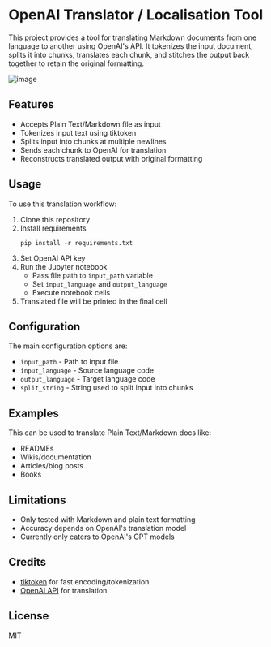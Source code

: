 # OpenAI Translator / Localisation Tool

This project provides a tool for translating Markdown documents from one language to another using OpenAI's API. It tokenizes the input document, splits it into chunks, translates each chunk, and stitches the output back together to retain the original formatting.

![image](https://github.com/richawo/llm-translator/assets/35015261/fd801bc1-b802-4b5e-a772-586bd2c57699)


## Features

- Accepts Plain Text/Markdown file as input
- Tokenizes input text using tiktoken
- Splits input into chunks at multiple newlines 
- Sends each chunk to OpenAI for translation
- Reconstructs translated output with original formatting

## Usage

To use this translation workflow:

1. Clone this repository
2. Install requirements
   ```
   pip install -r requirements.txt
   ```
3. Set OpenAI API key
4. Run the Jupyter notebook
   - Pass file path to `input_path` variable
   - Set `input_language` and `output_language`
   - Execute notebook cells
5. Translated file will be printed in the final cell 

## Configuration

The main configuration options are:

- `input_path` - Path to input file 
- `input_language` - Source language code 
- `output_language` - Target language code
- `split_string` - String used to split input into chunks

## Examples

This can be used to translate Plain Text/Markdown docs like:

- READMEs
- Wikis/documentation
- Articles/blog posts
- Books 

## Limitations

- Only tested with Markdown and plain text formatting
- Accuracy depends on OpenAI's translation model
- Currently only caters to OpenAI's GPT models

## Credits

- [tiktoken](https://github.com/openai/tiktoken) for fast encoding/tokenization
- [OpenAI API](https://openai.com/api/) for translation 

## License

MIT
